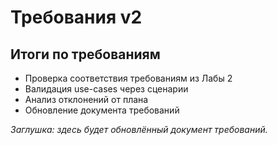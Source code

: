 # Требования v2

## Итоги по требованиям
- Проверка соответствия требованиям из Лабы 2
- Валидация use-cases через сценарии
- Анализ отклонений от плана
- Обновление документа требований

_Заглушка: здесь будет обновлённый документ требований._
